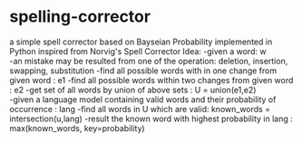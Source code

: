 # spelling-corrector
a simple spell corrector based on Bayseian Probability implemented in Python
inspired from Norvig's Spell Corrector 
Idea:
  -given a word: w   
  -an mistake may be resulted from one of the operation: deletion, insertion, swapping, substitution
  -find all possible words with in one change from given word : e1
  -find all possible words within two changes from given word : e2
  -get set of all words by union of above sets : U = union(e1,e2)  
  -given a language model containing valid words and their probability of occurrence : lang
  -find all words in U which are valid: known_words = intersection(u,lang)
  -result the known word with highest probability in lang : max(known_words, key=probability)

